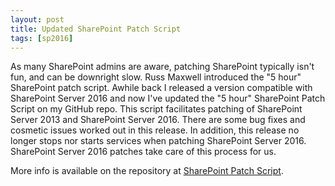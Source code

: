 ```yaml
---
layout: post
title: Updated SharePoint Patch Script
tags: [sp2016]
---
```


As many SharePoint admins are aware, patching SharePoint typically isn't fun, and can be downright slow. Russ Maxwell introduced the "5 hour" SharePoint patch script. Awhile back I released a version compatible with SharePoint Server 2016 and now I've updated the "5 hour" SharePoint Patch Script on my GitHub repo. This script facilitates patching of SharePoint Server 2013 and SharePoint Server 2016. There are some bug fixes and cosmetic issues worked out in this release. In addition, this release no longer stops nor starts services when patching SharePoint Server 2016. SharePoint Server 2016 patches take care of this process for us.

More info is available on the repository at [SharePoint Patch Script](https://github.com/Nauplius/SharePoint-Patch-Script).